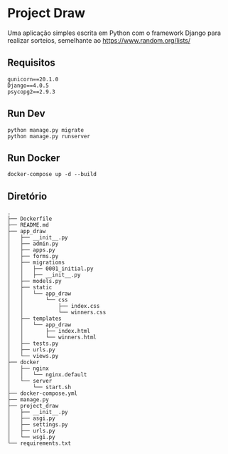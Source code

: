 # Project Draw

Uma aplicação simples escrita em Python com o framework Django para realizar sorteios, semelhante ao https://www.random.org/lists/

## Requisitos
```
gunicorn==20.1.0
Django==4.0.5
psycopg2==2.9.3
```

## Run Dev
```shell
python manage.py migrate
python manage.py runserver
```

## Run Docker
```
docker-compose up -d --build
```
## Diretório
```
.
├── Dockerfile
├── README.md
├── app_draw
│   ├── __init__.py
│   ├── admin.py
│   ├── apps.py
│   ├── forms.py
│   ├── migrations
│   │   ├── 0001_initial.py
│   │   ├── __init__.py
│   ├── models.py
│   ├── static
│   │   └── app_draw
│   │       └── css
│   │           ├── index.css
│   │           └── winners.css
│   ├── templates
│   │   └── app_draw
│   │       ├── index.html
│   │       └── winners.html
│   ├── tests.py
│   ├── urls.py
│   └── views.py
├── docker
│   ├── nginx
│   │   └── nginx.default
│   └── server
│       └── start.sh
├── docker-compose.yml
├── manage.py
├── project_draw
│   ├── __init__.py
│   ├── asgi.py
│   ├── settings.py
│   ├── urls.py
│   └── wsgi.py
└── requirements.txt
```